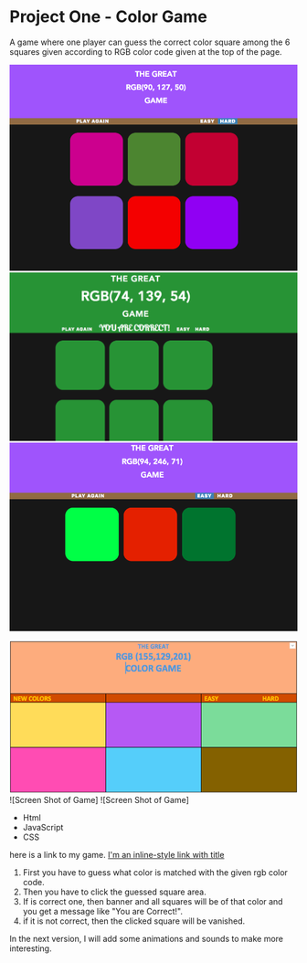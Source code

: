 # Project One - Color Game

A game where one player can guess the correct color square among the 6 squares given according to RGB color code given at the top of the page. 

<!-- Rules of the games-->


<!-- Screenshots of game go here -->

![Screenshot 1](./images/ScreenShot1.png)
![Screenshot 2](./images/ScreenShot4.png)
![Screenshot 3](./images/ScreenShot3.png)

<!-- Screenshots of wireframe -->

![Wirefrem Image](./images/wireframe.png)
![Screen Shot of Game]
![Screen Shot of Game]

<!-- Technologies used-->

- Html
- JavaScript
- CSS


<!-- Getting started -->

here is a link to my game. 
[I'm an inline-style link with title](https://fagleyali.github.io/Project-One/ "rgb Color Guessing Game")
<!--Instructions-->
1. First you have to guess what color is matched with the given rgb color code.
2. Then you have to click the guessed square area.
3. If is correct one, then banner and all squares will be of that color and you get a message like "You are Correct!".
4. if it is not correct, then the clicked square will be vanished.



<!-- Next Steps -->
In the next version, I will add some animations and sounds to make more interesting. 




